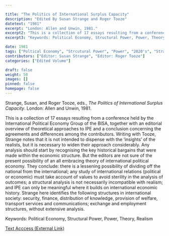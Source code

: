 ```yaml
---

title: "The Politics of International Surplus Capacity"
description: "Edited By Susan Strange and Roger Tooze"
datetext: "1981"
excerpt: "London: Allen and Unwin, 1981."
excerpt2: "This is a collection of 17 essays resulting from a conference held by the International Political Economy Group of the BISA, together with an editorial overview of theoretical approaches to IPE and a conclusion concerning the agreements and differences among the contributors. Writing with Tooze, Strange notes that it is not intended to dispense with the ‘insights’ of the realists, but it is necessary to widen their approach considerably. Any analysis should start by recognising the key historical bargains that were made within the economic structure. But the editors are not sure of the present possibility of an all embracing theory of international political economy. They conclude: there is a lessening possibility of dividing off the national from the international; any study of international relations (political or economic) must take account of values to avoid sterility in the analysis of outcomes; a structural analysis is not necessarily incompatible with realism; and IPE can only be meaningful where it builds on international economic history. Strange here identifies the following structures in international society: security, finance, distribution of knowledge, provision of welfare, transport services and communications; exchange and employment structures, without extensive analysis."
excerpt3: "Keywords: Political Economy, Structural Power, Power, Theory"

date: 1981
tags: ["Poltical Economy", "Strcutural Power", "Power", "2020's", "Strange-Influenced Works"]
contributors: ["Editor: Susan Strange", "Editor: Roger Tooze"]
categories: ["Edited Volume"]

draft: false
weight: 50
images: []
pinned: false
homepage: false
---
```


Strange, Susan, and Roger Tooze, eds., <i>The Politics of International Surplus Capacity</i>. London: Allen and Unwin, 1981.

This is a collection of 17 essays resulting from a conference held by the International Political Economy Group of the BISA, together with an editorial overview of theoretical approaches to IPE and a conclusion concerning the agreements and differences among the contributors. Writing with Tooze, Strange notes that it is not intended to dispense with the ‘insights’ of the realists, but it is necessary to widen their approach considerably. Any analysis should start by recognising the key historical bargains that were made within the economic structure. But the editors are not sure of the present possibility of an all embracing theory of international political economy. They conclude: there is a lessening possibility of dividing off the national from the international; any study of international relations (political or economic) must take account of values to avoid sterility in the analysis of outcomes; a structural analysis is not necessarily incompatible with realism; and IPE can only be meaningful where it builds on international economic history. Strange here identifies the following structures in international society: security, finance, distribution of knowledge, provision of welfare, transport services and communications; exchange and employment structures, without extensive analysis.

Keywords: Political Economy, Structural Power, Power, Theory, Realism

[Text Acccess (External Link)](https://worldcat.org/title/7576510)
